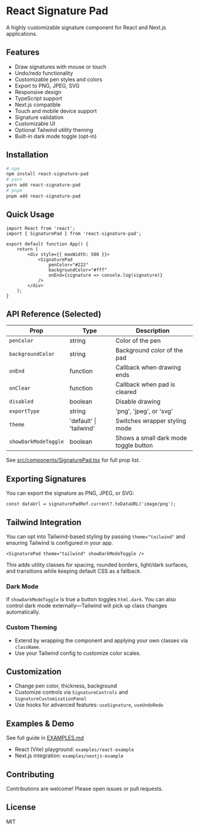 
# React Signature Pad

A highly customizable signature component for React and Next.js applications.

## Features

- Draw signatures with mouse or touch
- Undo/redo functionality
- Customizable pen styles and colors
- Export to PNG, JPEG, SVG
- Responsive design
- TypeScript support
- Next.js compatible
- Touch and mobile device support
- Signature validation
- Customizable UI
- Optional Tailwind utility theming
- Built-in dark mode toggle (opt-in)

## Installation

```bash
# npm
npm install react-signature-pad
# yarn
yarn add react-signature-pad
# pnpm
pnpm add react-signature-pad
```

## Quick Usage

```tsx
import React from 'react';
import { SignaturePad } from 'react-signature-pad';

export default function App() {
	return (
		<div style={{ maxWidth: 500 }}>
			<SignaturePad
				penColor="#222"
				backgroundColor="#fff"
				onEnd={signature => console.log(signature)}
			/>
		</div>
	);
}
```

## API Reference (Selected)

| Prop              | Type       | Description                                 |
|-------------------|------------|---------------------------------------------|
| `penColor`        | string     | Color of the pen                            |
| `backgroundColor` | string     | Background color of the pad                 |
| `onEnd`           | function   | Callback when drawing ends                  | 
| `onClear`         | function   | Callback when pad is cleared                |
| `disabled`        | boolean    | Disable drawing                            |
| `exportType`      | string     | 'png', 'jpeg', or 'svg'                    |
| `theme`           | 'default' \| 'tailwind' | Switches wrapper styling mode |
| `showDarkModeToggle` | boolean | Shows a small dark mode toggle button |

See [src/components/SignaturePad.tsx](src/components/SignaturePad.tsx) for full prop list.

## Exporting Signatures

You can export the signature as PNG, JPEG, or SVG:

```tsx
const dataUrl = signaturePadRef.current?.toDataURL('image/png');
```

## Tailwind Integration

You can opt into Tailwind-based styling by passing `theme="tailwind"` and ensuring Tailwind is configured in your app.

```tsx
<SignaturePad theme="tailwind" showDarkModeToggle />
```

This adds utility classes for spacing, rounded borders, light/dark surfaces, and transitions while keeping default CSS as a fallback.

### Dark Mode
If `showDarkModeToggle` is true a button toggles `html.dark`. You can also control dark mode externally—Tailwind will pick up class changes automatically.

### Custom Theming
- Extend by wrapping the component and applying your own classes via `className`.
- Use your Tailwind config to customize color scales.

## Customization

- Change pen color, thickness, background
- Customize controls via `SignatureControls` and `SignatureCustomizationPanel`
- Use hooks for advanced features: `useSignature`, `useUndoRedo`

## Examples & Demo

See full guide in [EXAMPLES.md](./EXAMPLES.md)

- React (Vite) playground: `examples/react-example`
- Next.js integration: `examples/nextjs-example`

## Contributing

Contributions are welcome! Please open issues or pull requests.

## License

MIT


